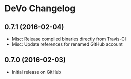 # DeVo Changelog

## 0.7.1 (2016-02-04)
- Misc: Release compiled binaries directly from Travis-CI
- Misc: Update references for renamed GitHub account

## 0.7.0 (2016-02-03)
- Initial release on GitHub
